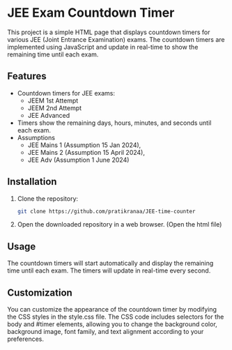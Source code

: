 # JEE Exam Countdown Timer

This project is a simple HTML page that displays countdown timers for various JEE (Joint Entrance Examination) exams. The countdown timers are implemented using JavaScript and update in real-time to show the remaining time until each exam.

## Features

- Countdown timers for JEE exams:
  - JEEM 1st Attempt
  - JEEM 2nd Attempt
  - JEE Advanced
- Timers show the remaining days, hours, minutes, and seconds until each exam.
- Assumptions 
  - JEE Mains 1 (Assumption 15 Jan 2024),
  - JEE Mains 2 (Assumption 15 April 2024), 
  - JEE Adv (Assumption 1 June 2024)

## Installation

1. Clone the repository:

   ```bash
   git clone https://github.com/pratikranaa/JEE-time-counter

2. Open the downloaded repository in a web browser. (Open the html file)

## Usage

The countdown timers will start automatically and display the remaining time until each exam. The timers will update in real-time every second.

## Customization

You can customize the appearance of the countdown timer by modifying the CSS styles in the style.css file. The CSS code includes selectors for the body and #timer elements, allowing you to change the background color, background image, font family, and text alignment according to your preferences.
